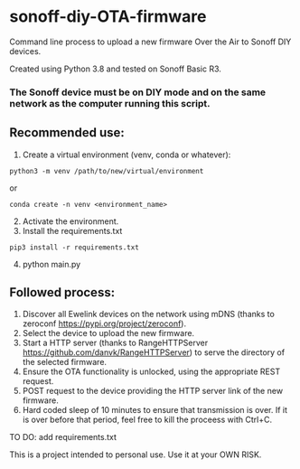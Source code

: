 # sonoff-diy-OTA-firmware
Command line process to upload a new firmware Over the Air to Sonoff DIY devices.

Created using Python 3.8 and tested on Sonoff Basic R3. 

### The Sonoff device must be on DIY mode and on the same network as the computer running this script.

## Recommended use:
1. Create a virtual environment (venv, conda or whatever): 
```
python3 -m venv /path/to/new/virtual/environment
```
or 
```
conda create -n venv <environment_name>
```
2. Activate the environment.
3. Install the requirements.txt
```
pip3 install -r requirements.txt
```
4. python main.py

## Followed process:
1. Discover all Ewelink devices on the network using mDNS (thanks to zeroconf https://pypi.org/project/zeroconf).
2. Select the device to upload the new firmware.
3. Start a HTTP server (thanks to RangeHTTPServer https://github.com/danvk/RangeHTTPServer) to serve the directory of the selected firmware.
4. Ensure the OTA functionality is unlocked, using the appropriate REST request.
5. POST request to the device providing the HTTP server link of the new firmware.
6. Hard coded sleep of 10 minutes to ensure that transmission is over. If it is over before that period, feel free to kill the proceess with Ctrl+C.

TO DO: add requirements.txt

This is a project intended to personal use. Use it at your OWN RISK.
